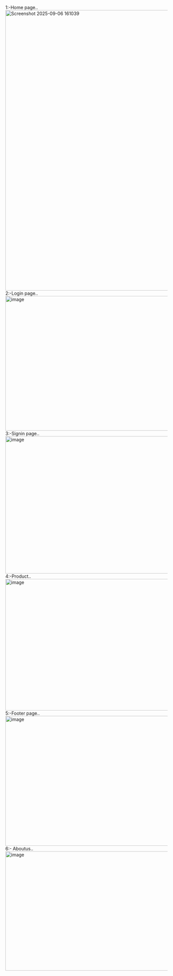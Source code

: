 1:-Home page..
<img width="1889" height="872" alt="Screenshot 2025-09-06 161039" src="https://github.com/user-attachments/assets/bb8b9473-15b2-45d6-8a21-ac327b2df5ac" />
2:-Login page..
<img width="818" height="419" alt="image" src="https://github.com/user-attachments/assets/87a86b7b-125c-42ab-a4e4-0168fd91afdd" />
3:-Signin page..
<img width="935" height="427" alt="image" src="https://github.com/user-attachments/assets/db4e8c4d-19a0-4c06-ab0b-bfe81cda20cf" />
4:-Product..
<img width="929" height="409" alt="image" src="https://github.com/user-attachments/assets/98cacdc4-4cd4-4a75-a312-c393cf0e9cb6" />
5:-Footer page..
<img width="929" height="404" alt="image" src="https://github.com/user-attachments/assets/d47a3d7c-12a1-482d-b9bc-56c53199c9a6" />
6:- Aboutus..
<img width="919" height="371" alt="image" src="https://github.com/user-attachments/assets/5f39b266-993a-4d43-8567-72400ed16761" />




